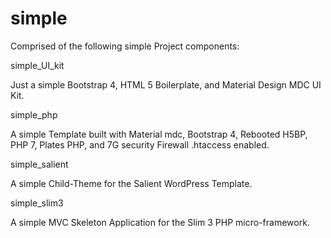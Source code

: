 # simple

Comprised of the following simple Project components:

simple_UI_kit

Just a simple Bootstrap 4, HTML 5 Boilerplate, and Material Design MDC UI Kit.

simple_php

A simple Template built with Material mdc, Bootstrap 4, Rebooted H5BP, PHP 7, Plates PHP, and 7G security Firewall .htaccess enabled.

simple_salient

A simple Child-Theme for the Salient WordPress Template.

simple_slim3

A simple MVC Skeleton Application for the Slim 3 PHP micro-framework.
